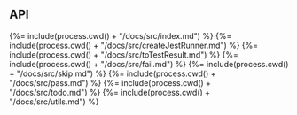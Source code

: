 ## API

<!-- docks-start -->

{%= include(process.cwd() + "/docs/src/index.md") %}
{%= include(process.cwd() + "/docs/src/createJestRunner.md") %}
{%= include(process.cwd() + "/docs/src/toTestResult.md") %}
{%= include(process.cwd() + "/docs/src/fail.md") %}
{%= include(process.cwd() + "/docs/src/skip.md") %}
{%= include(process.cwd() + "/docs/src/pass.md") %}
{%= include(process.cwd() + "/docs/src/todo.md") %}
{%= include(process.cwd() + "/docs/src/utils.md") %}

<!-- docks-end -->
